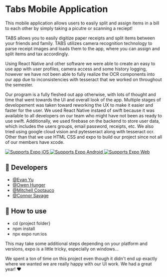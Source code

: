 # Tabs Mobile Application

This mobile application allows users to easily split and assign items in a bill to each other by simply taking a picutre or scanning a reciept!

TABS allows you to easily digitize paper receipts and split items between your friends and family. TABS utilizes camera recognition technology to parse receipt images and loads them to the app, where you can assign and split items and tax accordingly.

Using React Native and other software we were able to create an easy to use app with user profiles, camera access and some history logging, however we have not been able to fully realize the OCR components into our app due to inconsistencies with tesseract that we worked on throughout the semester.

Our program is a fully fleshed out app otherwise, with lots of thought and time that went towards the UI and overall look of the app. Multiple stages of developement was taken toward reworking the UX to make it easier and faster for the user. We used React Native instaed of swift because it was available to all developers on our team who might have not been as ready to use swift. Additionally, we used firebase on the backend to store user data, which includes the users groups, email password, receipts, etc. We also tried using google cloud vision and pytesseract along with tesseract ocr. Other than that we use HTML CSS and expo to build our project since not all of our members have xcode.

<p>
  <!-- iOS -->
  <a href="https://itunes.apple.com/app/apple-store/id982107779">
    <img alt="Supports Expo iOS" longdesc="Supports Expo iOS" src="https://img.shields.io/badge/iOS-4630EB.svg?style=flat-square&logo=APPLE&labelColor=999999&logoColor=fff" />
  </a>
  <!-- Android -->
  <a href="https://play.google.com/store/apps/details?id=host.exp.exponent&referrer=blankexample">
    <img alt="Supports Expo Android" longdesc="Supports Expo Android" src="https://img.shields.io/badge/Android-4630EB.svg?style=flat-square&logo=ANDROID&labelColor=A4C639&logoColor=fff" />
  </a>
  <!-- Web -->
  <a href="https://docs.expo.dev/workflow/web/">
    <img alt="Supports Expo Web" longdesc="Supports Expo Web" src="https://img.shields.io/badge/web-4630EB.svg?style=flat-square&logo=GOOGLE-CHROME&labelColor=4285F4&logoColor=fff" />
  </a>
</p>

## 🔗 Developers

-   [@Evan Yu](https://github.com/yuevan10284)
-   [@Owen Hunger](https://github.com/ohunger)
-   [@Mitchell Cootauco](https://github.com/Mcootauc)
-   [@Connor Savage](https://github.com/connorsavage)

## 🚀 How to use

-   cd {project folder}
-   npm install
-   npx expo run:ios


This may take some additional steps depending on your platform and versions, expo is a little tricky, especially on windows...

We spent a ton of time on this project even though it didn't end up exactly where we wanted we are really happy with our UI work. We had a great year! ❤️
